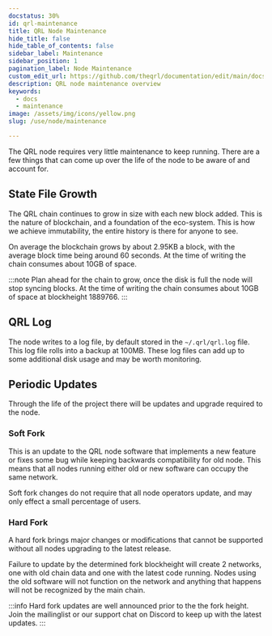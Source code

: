 ```yaml
---
docstatus: 30%
id: qrl-maintenance 
title: QRL Node Maintenance
hide_title: false
hide_table_of_contents: false
sidebar_label: Maintenance
sidebar_position: 1
pagination_label: Node Maintenance
custom_edit_url: https://github.com/theqrl/documentation/edit/main/docs/Node/qrl-maintenance.md
description: QRL node maintenance overview
keywords:
  - docs
  - maintenance
image: /assets/img/icons/yellow.png
slug: /use/node/maintenance

---
```


The QRL node requires very little maintenance to keep running. There are a few things that can come up over the life of the node to be aware of and account for.

## State File Growth

The QRL chain continues to grow in size with each new block added. This is the nature of blockchain, and a foundation of the eco-system. This is how we achieve immutability, the 
entire history is there for anyone to see.

On average the blockchain grows by about $2.95$KB a block, with the average block time being around $60$ seconds. At the time of writing the chain consumes about $10$GB of space.

:::note
Plan ahead for the chain to grow, once the disk is full the node will stop syncing blocks. At the time of writing the chain consumes about $10$GB of space at blockheight $1889766$.
:::


## QRL Log

The node writes to a log file, by default stored in the `~/.qrl/qrl.log` file. This log file rolls into a backup at $100$MB. These log files can add up to some additional disk usage 
and may be worth monitoring.

## Periodic Updates

Through the life of the project there will be updates and upgrade required to the node.

### Soft Fork

This is an update to the QRL node software that implements a new feature or fixes some bug while keeping backwards compatibility for old node. This means that all nodes running either 
old or new software can occupy the same network.

Soft fork changes do not require that all node operators update, and may only effect a small percentage of users.

### Hard Fork

A hard fork brings major changes or modifications that cannot be supported without all nodes upgrading to the latest release.

Failure to update by the determined fork blockheight will create 2 networks, one with old chain data and one with the latest code running. Nodes using the old software will not function 
on the network and anything that happens will not be recognized by the main chain. 

:::info
Hard fork updates are well announced prior to the the fork height. Join the mailinglist or our support chat on Discord to keep up with the latest updates.
:::
